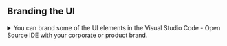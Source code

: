 ## Branding the UI

   <details>
          <summary>You can brand some of the UI elements in the Visual Studio Code - Open Source IDE with your corporate or product brand.</summary>

---

This means first adding brand-related files to the forked IDE repository, then building a container image of the branded IDE, and finally adding a `che-editor.yaml` file to the project repository.

Here are some examples of the UI elements in Visual Studio Code - Open Source that you can brand:

* Browser tab title and icon
* The icon for the empty editor area when no editor is open
* The Status Bar commands
* The Status Bar icon
* The Get Started page
* The tab icon for the Get Started page
* The application name in the *About* dialog


### Prerequisites

* Bash
* `{docker-cli}`

### Procedure

1. Fork or download the Git [repository](https://github.com/che-incubator/che-code/tree/main/) of Visual Studio Code - Open Source IDE for {prod}.

2. In the `/branding/` folder of the repository, create the `product.json` file, which maps custom branding resources. The values defined in the `/branding/product.json` file override the [default values](https://github.com/che-incubator/che-code/blob/main/code/product.json).

	**TIP** In the `product.json` file, specify all paths relative the `/branding/` folder.

	*Example. `/branding/product.json`*

	The following example shows all of the properties that you can customize by using this file:

```
{
    "nameShort": "The application name for UI elements",
    "nameLong": "Red Hat OpenShift Dev Spaces with Microsoft Visual Studio Code - Open Source IDE",
    "icons": {
        "favicon": {
            "universal": "icons/favicon.ico"
        },
        "welcome": {
            "universal": "icons/dev-spaces.svg"
        },
        "statusBarItem": {
            "universal": "icons/dev-spaces.svg"
        },
        "letterpress": {
            "light": "icons/letterpress-light.svg",
            "dark": "icons/letterpress-light.svg"
        }
    },
    "remoteIndicatorCommands": {
        "openDocumentationCommand": "Dev Spaces: Open Documentation",
        "openDashboardCommand": "Dev Spaces: Open Dashboard",
        "stopWorkspaceCommand": "Dev Spaces: Stop Workspace"
    },
    "workbenchConfigFilePath": "workbench-config.json",
    "codiconCssFilePath": "css/codicon.css"
}
```

	`nameShort` is the application name for UI elements.

	`nameLong` is the application name that is used for the *Welcome* page, **About** dialog, and browser tab title.

	`favicon` is the icon for the browser tab title for all themes.

	`welcome` is the icon for the tab title of the **Get Started** page for all themes.

	`statusBarItem` is the icon for the bottom *Status Bar* for all themes. Define it as `codicon` in the `workbench-config.json` file and the `codicon` CSS styles.

	`letterpress` is the icon for the empty editor area when no editor is open. You can provide different icon files for `light` and `dark` themes.

	`remoteIndicatorCommands` is the names of commands provided by the [Eclipse Che Remote](https://github.com/che-incubator/che-code/blob/main/code/extensions/che-remote/package.nls.json) extension. Users can run these commands by clicking the *Status Bar*.

	`workbenchConfigFilePath` is the relative path to `workbench-config.json`, which is explained in one of the next steps.

	`codiconCssFilePath` is the relative path to `css/codicon.css`, which is explained in one of the next steps.

	**NOTE** The values defined in the `/branding/product.json` file override the [default values](https://github.com/che-incubator/che-code/blob/main/code/product.json).

3. Add the icon files, which you specified in the `product.json` file in the previous step, to the repository.

4. Create a `/branding/workbench-config.json` file with custom values.

	*Example. `/branding/workbench-config.json`*

```
{
	"windowIndicator": {
		"label": "$(eclipse-che) Eclipse Che",
		"tooltip": "Eclipse Che"
	},
	"configurationDefaults": {
		"workbench.colorTheme": "Dark",
		"workbench.colorCustomizations": {
			"statusBarItem.remoteBackground": "#FDB940",
			"statusBarItem.remoteForeground": "#525C86"
		}
	},
	"initialColorTheme": {
		"themeType": "dark",
		"colors": {
			"statusBarItem.remoteBackground": "#FDB940",
			"statusBarItem.remoteForeground": "#525C86"
		}
	}
}
```

5. Create a `/branding/css/codicon.css` file with custom values.

	*Example. `/branding/css/codicon.css`*

```
span.codicon.codicon-eclipse-che  {
	background-image: url(./che/che-icon.svg);
	width: 13px;
	height: 13px;
}
```

6. Run the `/branding/branding.sh` script.The [branding.sh](https://github.com/che-incubator/che-code/blob/main/branding/branding.sh) script searches for the branding resources in the [branding folder](https://github.com/che-incubator/che-code/tree/main/branding) and applies the changes.

```
$ ./branding/branding.sh
```
<!-- Currently, the [branding.sh](https://github.com/che-incubator/che-code/blob/main/branding/branding.sh) script is not run automatically when building this project. It needs to be integrated into the build process of the [downstream branded project or product](https://github.com/redhat-developer/devspaces-images/blob/devspaces-3-rhel-8/devspaces-code/build/scripts/sync.sh#L96). -->

7. Build the container image from the `/che-code/` directory and push the image to a container registry:

```
$ {docker-cli} build -f build/dockerfiles/linux-musl.Dockerfile -t linux-musl-amd64 .

$ {docker-cli} build -f build/dockerfiles/linux-libc.Dockerfile -t linux-libc-amd64 .

$ export DOCKER_BUILDKIT=1

$ {docker-cli} build -f build/dockerfiles/assembly.Dockerfile -t vs-code-open-source .

$ {docker-cli} push <username>/vs-code-open-source:next
```

8. Create a `/.che/che-editor.yaml` file in the remote repository that you intend to clone into workspaces. This file must specify the container image of your customized Visual Studio Code - Open Source that is to be pulled for new workspaces.

	*Example. `/che-editor.yaml` for the branded Visual Studio Code - Open Source*

```
inline:
  schemaVersion: 2.1.0
  metadata:
    name: che-code
  commands:
    - id: init-container-command
      apply:
        component: che-code-injector
  events:
    preStart:
      - init-container-command
  components:
    - name: che-code-runtime-description
      container:
        image: quay.io/devfile/universal-developer-image:ubi8-latest
        command:
          - /checode/entrypoint-volume.sh
        volumeMounts:
          - name: checode
            path: /checode
        memoryLimit: 2Gi
        memoryRequest: 256Mi
        cpuLimit: 500m
        cpuRequest: 30m
        endpoints:
          - name: che-code
            attributes:
              type: main
              cookiesAuthEnabled: true
              discoverable: false
              urlRewriteSupported: true
            targetPort: 3100
            exposure: public
            secure: false
            protocol: https
          - name: code-redirect-1
            attributes:
              discoverable: false
              urlRewriteSupported: true
            targetPort: 13131
            exposure: public
            protocol: http
          - name: code-redirect-2
            attributes:
              discoverable: false
              urlRewriteSupported: true
            targetPort: 13132
            exposure: public
            protocol: http
          - name: code-redirect-3
            attributes:
              discoverable: false
              urlRewriteSupported: true
            targetPort: 13133
            exposure: public
            protocol: http
      attributes:
        app.kubernetes.io/component: che-code-runtime
        app.kubernetes.io/part-of: che-code.eclipse.org
    - name: checode
      volume: {}
    - name: che-code-injector
      container:
        image: quay.io/username/vs-code-open-source:next <1>
        command: ["/entrypoint-init-container.sh"]
        volumeMounts:
          - name: checode
            path: /checode
        memoryLimit: 128Mi
        memoryRequest: 32Mi
        cpuLimit: 500m
        cpuRequest: 30m
```

	**NOTE** In this example, `quay.io/username/vs-code-open-source:next` specifies the container image of a branded Visual Studio Code - Open Source that will be pulled at workspace creation.


### Verification

1. Start a new workspace with a clone of the project repository that contains the `che-editor.yaml` file.

2. Check that the configured UI elements are correctly branded in Visual Studio Code - Open Source in the workspace.

---

</details>
